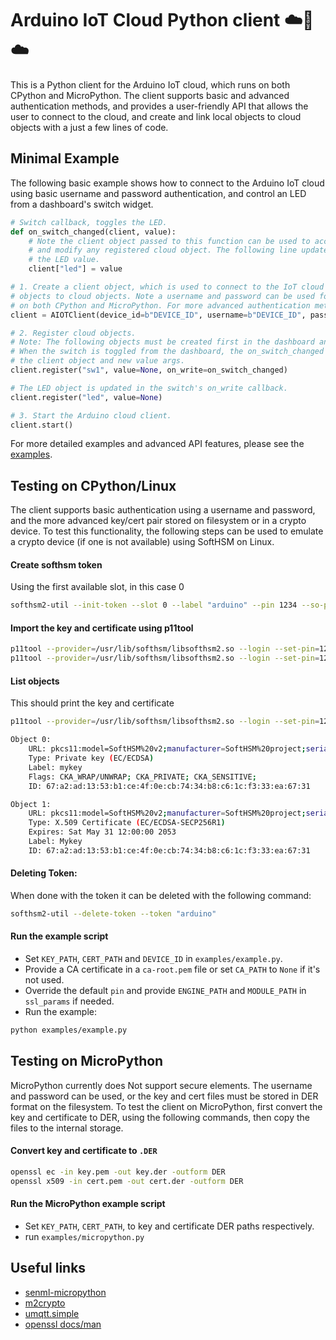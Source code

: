 # Arduino IoT Cloud Python client ☁️🐍☁️
This is a Python client for the Arduino IoT cloud, which runs on both CPython and MicroPython. The client supports basic and advanced authentication methods, and provides a user-friendly API that allows the user to connect to the cloud, and create and link local objects to cloud objects with a just a few lines of code.

## Minimal Example
The following basic example shows how to connect to the Arduino IoT cloud using basic username and password authentication, and control an LED from a dashboard's switch widget.
```python
# Switch callback, toggles the LED.
def on_switch_changed(client, value):
    # Note the client object passed to this function can be used to access
    # and modify any registered cloud object. The following line updates
    # the LED value.
    client["led"] = value

# 1. Create a client object, which is used to connect to the IoT cloud and link local
# objects to cloud objects. Note a username and password can be used for basic authentication
# on both CPython and MicroPython. For more advanced authentication methods, please see the examples.
client = AIOTClient(device_id=b"DEVICE_ID", username=b"DEVICE_ID", password=b"SECRET_KEY")

# 2. Register cloud objects.
# Note: The following objects must be created first in the dashboard and linked to the device.
# When the switch is toggled from the dashboard, the on_switch_changed function is called with
# the client object and new value args.
client.register("sw1", value=None, on_write=on_switch_changed)

# The LED object is updated in the switch's on_write callback.
client.register("led", value=None)

# 3. Start the Arduino cloud client.
client.start()
```

For more detailed examples and advanced API features, please see the [examples](https://github.com/arduino/arduino-iot-cloud-py/tree/main/examples).

## Testing on CPython/Linux
The client supports basic authentication using a username and password, and the more advanced key/cert pair stored on filesystem or in a crypto device. To test this functionality, the following steps can be used to emulate a crypto device (if one is not available) using SoftHSM on Linux.

#### Create softhsm token
Using the first available slot, in this case 0
```bash
softhsm2-util --init-token --slot 0 --label "arduino" --pin 1234 --so-pin 1234
```

#### Import the key and certificate using p11tool
```bash
p11tool --provider=/usr/lib/softhsm/libsofthsm2.so --login --set-pin=1234 --write "pkcs11:token=arduino" --load-privkey key.pem --label "Mykey"
p11tool --provider=/usr/lib/softhsm/libsofthsm2.so --login --set-pin=1234 --write "pkcs11:token=arduino" --load-certificate cert.pem --label "Mykey"
```

#### List objects
This should print the key and certificate
```bash
p11tool --provider=/usr/lib/softhsm/libsofthsm2.so --login --set-pin=1234 --list-all pkcs11:token=arduino

Object 0:
	URL: pkcs11:model=SoftHSM%20v2;manufacturer=SoftHSM%20project;serial=841b431f98150134;token=arduino;id=%67%A2%AD%13%53%B1%CE%4F%0E%CB%74%34%B8%C6%1C%F3%33%EA%67%31;object=mykey;type=private
	Type: Private key (EC/ECDSA)
	Label: mykey
	Flags: CKA_WRAP/UNWRAP; CKA_PRIVATE; CKA_SENSITIVE;
	ID: 67:a2:ad:13:53:b1:ce:4f:0e:cb:74:34:b8:c6:1c:f3:33:ea:67:31

Object 1:
	URL: pkcs11:model=SoftHSM%20v2;manufacturer=SoftHSM%20project;serial=841b431f98150134;token=arduino;id=%67%A2%AD%13%53%B1%CE%4F%0E%CB%74%34%B8%C6%1C%F3%33%EA%67%31;object=Mykey;type=cert
	Type: X.509 Certificate (EC/ECDSA-SECP256R1)
	Expires: Sat May 31 12:00:00 2053
	Label: Mykey
	ID: 67:a2:ad:13:53:b1:ce:4f:0e:cb:74:34:b8:c6:1c:f3:33:ea:67:31
```

#### Deleting Token:
When done with the token it can be deleted with the following command:
```bash
softhsm2-util --delete-token --token "arduino"
```

#### Run the example script
* Set `KEY_PATH`, `CERT_PATH` and `DEVICE_ID` in `examples/example.py`.
* Provide a CA certificate in a `ca-root.pem` file or set `CA_PATH` to `None` if it's not used.
* Override the default `pin` and provide `ENGINE_PATH` and `MODULE_PATH` in `ssl_params` if needed.
* Run the example:
```bash
python examples/example.py
```

## Testing on MicroPython
MicroPython currently does Not support secure elements. The username and password can be used, or the key and cert files must be stored in DER format on the filesystem. To test the client on MicroPython, first convert the key and certificate to DER, using the following commands, then copy the files to the internal storage.

#### Convert key and certificate to `.DER`
```bash
openssl ec -in key.pem -out key.der -outform DER
openssl x509 -in cert.pem -out cert.der -outform DER
```

#### Run the MicroPython example script
* Set `KEY_PATH`, `CERT_PATH`, to key and certificate DER paths respectively.
* run `examples/micropython.py`

## Useful links

* [senml-micropython](https://github.com/kpn-iot/senml-micropython-library)
* [m2crypto](https://github.com/m2crypto/m2crypto)
* [umqtt.simple](https://github.com/micropython/micropython-lib/tree/master/micropython/umqtt.simple)
* [openssl docs/man](https://www.openssl.org/docs/man1.0.2/man3/)
